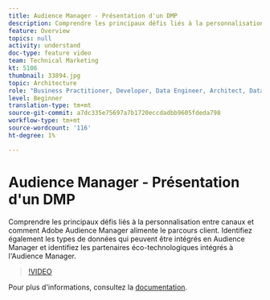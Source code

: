```yaml
---
title: Audience Manager - Présentation d'un DMP
description: Comprendre les principaux défis liés à la personnalisation entre canaux et comment Adobe Audience Manager alimente le parcours client. Identifiez également les types de données qui peuvent être intégrés en Audience Manager et identifiez les partenaires éco-technologiques intégrés à l'Audience Manager.
feature: Overview
topics: null
activity: understand
doc-type: feature video
team: Technical Marketing
kt: 5106
thumbnail: 33894.jpg
topic: Architecture
role: "Business Practitioner, Developer, Data Engineer, Architect, Data Architect, Administrator, Leader"
level: Beginner
translation-type: tm+mt
source-git-commit: a7dc335e75697a7b1720eccdadbb9605fdeda798
workflow-type: tm+mt
source-wordcount: '116'
ht-degree: 1%

---
```



# Audience Manager - Présentation d&#39;un DMP

Comprendre les principaux défis liés à la personnalisation entre canaux et comment Adobe Audience Manager alimente le parcours client. Identifiez également les types de données qui peuvent être intégrés en Audience Manager et identifiez les partenaires éco-technologiques intégrés à l&#39;Audience Manager.

>[!VIDEO](https://video.tv.adobe.com/v/33894/?quality=12)

Pour plus d&#39;informations, consultez la [documentation](https://docs.adobe.com/content/help/en/audience-manager/user-guide/overview/aam-overview.html).
